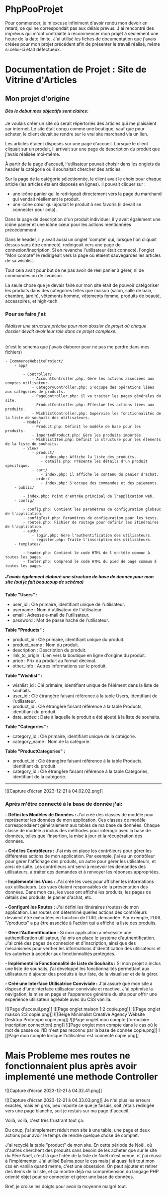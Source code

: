 # PhpPooProjet

Pour commencer, je m'excuse infiniment d'avoir rendu mon devoir en retard, ce qui ne correspondait pas aux délais prévus. J'ai rencontré des imprévus qui m'ont contrainte à recommencer mon projet à seulement une heure de la date limite. 
J'ai utilisé les fiches de documentation que j'avais créées pour mon projet précédent afin de présenter le travail réalisé, même si celui-ci était défectueux.

# Documentation de Projet : Site de Vitrine d'Articles

## Mon projet d'origine

##### Dès le debut mes objectifs sont claires: 
Je voulais créer un site où serait répertoriés des articles qui me plaisaient sur internet. Le site était conçu comme une boutique, sauf que pour acheter, le client devait se rendre sur le vrai site marchand via un lien.

Les articles étaient disposés sur une page d'accueil. Lorsque le client cliquait sur un produit, il arrivait sur une page de description du produit que j'avais réalisée moi-même.

À partir de la page d'accueil, l'utilisateur pouvait choisir dans les onglets du header la catégorie où il souhaitait chercher des articles.

Sur la page de la catégorie sélectionnée, le client avait le choix pour chaque article (les articles étaient disposés en lignes). Il pouvait cliquer sur :
- une icône panier qui le redirigeait directement vers la page du marchand qui vendait réellement le produit.
- une icône cœur qui ajoutait le produit à ses favoris (il devait se connecter pour cela).

Dans la page de description d'un produit individuel, il y avait également une icône panier et une icône cœur pour les actions mentionnées précédemment.

Dans le header, il y avait aussi un onglet 'compte' qui, lorsque l'on cliquait dessus sans être connecté, redirigeait vers une page de connexion/inscription. Si en revanche l'utilisateur était connecté, l'onglet "Mon compte" le redirigeait vers la page où étaient sauvegardés les articles de sa wishlist.

Tout cela avait pour but de ne pas avoir de réel panier à gérer, ni de commandes ou de livraison.

La seule chose que je devais faire sur mon site était de pouvoir catégoriser les produits dans des catégories telles que maison (salon, salle de bain, chambre, jardin), vêtements homme, vêtements femme, produits de beauté, accessoires, et high-tech.

### Pour se faire j'ai:

###### Réaliser une structure précise pour mon dossier de projet où chaque dossier devait avoir leur role dans ce projet complexe:
(c'est le schema que j'avais élaborer pour ne pas me perdre dans mes fichiers)
```
- EcommerceWebsiteProject/
    - app/
        
        - Controller/
            - AccountController.php: Gère les actions associées aux comptes utilisateur.
            - CategoryController.php: S'occupe des opérations liées aux catégories de produits.
            - PageController.php: il va traiter les pages générales du site.
            - ProductController.php: Effectue les actions liées aux produits.
            - WishlistController.php: Supervise les fonctionnalités de la liste de souhaits des utilisateurs.
        - Model/
            - Product.php: Définit le modèle de base pour les produits.
            - ImportedProduct.php: Gère les produits importés.
            - WishlistItem.php: Définit la structure pour les éléments de la liste de souhaits.
        - View/
            - product/
                - index.php: Affiche la liste des produits.
                - details.php: Présente les détails d'un produit spécifique.
            - cart/
                - index.php: il affiche le contenu du panier d'achat.
            - order/
                - index.php: S'occupe des commandes et des paiements.
    - public/
        
        - index.php: Point d'entrée principal de l'application web.
    - config/
        
        - config.php: Contient les paramètres de configuration globaux de l'application.
        - configTest.php: Paramètres de configuration pour les tests.
        - routes.php: Fichier de routage pour définir les itinéraires de l'application.
        - auth/
            - login.php: Gère l'authentification des utilisateurs.
            - register.php: Traite l'inscription des utilisateurs.
    - templates/
        
        - header.php: Contient le code HTML de l'en-tête commun à toutes les pages.
        - footer.php: Comprend le code HTML du pied de page commun à toutes les pages.
```

##### J'avais également élaboré une structure de base de donnée pour mon site (oui je fait beaucoup de schéma)

**Table "Users" :**
- user_id : Clé primaire, identifiant unique de l'utilisateur.
- username : Nom d'utilisateur de l'utilisateur.
- email : Adresse e-mail de l'utilisateur.
- password : Mot de passe haché de l'utilisateur.

**Table "Products" :**
- product_id : Clé primaire, identifiant unique du produit.
- product_name : Nom du produit.
- description : Description du produit.
- link_to_origin : Lien vers la boutique en ligne d'origine du produit.
- price : Prix du produit au format décimal.
- other_info : Autres informations sur le produit.

**Table "Wishlist" :**
- wishlist_id : Clé primaire, identifiant unique de l'élément dans la liste de souhaits.
- user_id : Clé étrangère faisant référence à la table Users, identifiant de l'utilisateur.
- product_id : Clé étrangère faisant référence à la table Products, identifiant du produit.
- date_added : Date à laquelle le produit a été ajouté à la liste de souhaits.

**Table "Categories" :**
- category_id : Clé primaire, identifiant unique de la catégorie.
- category_name : Nom de la catégorie.

**Table "ProductCategories" :**
- product_id : Clé étrangère faisant référence à la table Products, identifiant du produit.
- category_id : Clé étrangère faisant référence à la table Categories, identifiant de la catégorie.

___

![[Capture d’écran 2023-12-21 à 04.02.02.png]]
### Après m'être connecté à la base de donnée j'ai:
**- Défini les Modèles de Données :** J'ai créé des classes de modèle pour représenter les données de mon application. Ces classes de modèle correspondaient généralement aux tables de ma base de données. Chaque classe de modèle a inclus des méthodes pour interagir avec la base de données, telles que l'insertion, la mise à jour et la récupération des données.

**- Créé les Contrôleurs :** J'ai mis en place les contrôleurs pour gérer les différentes actions de mon application. Par exemple, j'ai eu un contrôleur pour gérer l'affichage des produits, un autre pour gérer les utilisateurs, et ainsi de suite. Les contrôleurs ont servi à recevoir les demandes des utilisateurs, à traiter ces demandes et à renvoyer les réponses appropriées.

**- Implémenté les Vues :** J'ai créé les vues pour afficher les informations aux utilisateurs. Les vues étaient responsables de la présentation des données. Dans mon cas, les vues ont affiché les produits, les pages de détails des produits, le panier d'achat, etc.

**- Configuré les Routes :** J'ai défini les itinéraires (routes) de mon application. Les routes ont déterminé quelles actions des contrôleurs devaient être exécutées en fonction de l'URL demandée. Par exemple, l'URL "/products" a pu être associée à l'action qui a affiché la liste des produits.

**- Géré l'Authentification :** Si mon application a nécessité une authentification utilisateur, j'ai mis en place le système d'authentification. J'ai créé des pages de connexion et d'inscription, ainsi que des mécanismes pour vérifier les informations d'identification des utilisateurs et les autoriser à accéder aux fonctionnalités protégées.

**- Implémenté la Fonctionnalité de Liste de Souhaits :** Si mon projet a inclus une liste de souhaits, j'ai développé les fonctionnalités permettant aux utilisateurs d'ajouter des produits à leur liste, de la visualiser et de la gérer.

**- Créé une Interface Utilisatrice Conviviale :** J'ai assuré que mon site a disposé d'une interface utilisateur conviviale et réactive. J'ai optimisé la navigation, la mise en page et l'apparence générale du site pour offrir une expérience utilisateur agréable avec du CSS vanilla.

![[Page d'acceuil.png]]
![[Page onglet maison 1:2  copie.png]]
![[Page onglet maison 2:2  copie.png]]
![[Beige Minimalist Creative Agency Website Desktop Prototype copie.png]]
![[Page onglet mon compte (formulaire inscription connection).png]]
![[Page onglet mon compte dans le cas où le mot de passe ou l'ID n'est pas reconnu par la base de donnée copie.png]]
![[Page mon compte lorsque l'utilisateur est connecté copie.png]]

# Mais Probleme mes routes ne fonctionnaient plus après avoir implementé une methode Controller 

![[Capture d’écran 2023-12-21 à 04.32.41.png]]

![[Capture d’écran 2023-12-21 à 04.33.03.png]]
Je n'ai plus les erreurs exactes, mais en gros, peu importe ce que je faisais, soit j'étais redirigée vers une page blanche, soit je restais sur ma page d'accueil.

Voilà, voilà, c'est très frustrant tout ça.

Du coup, j'ai simplement réduit mon site à une table, une page et deux actions pour avoir le temps de rendre quelque chose de complet.

J'ai recyclé la table "product" de mon site. En cette période de Noël, où d'autres cherchent des produits sans besoin de les acheter que sur le site du Père Noël, c'est là que l'idée de la liste de Noël m'est venue, et j'ai réussi à l'implémenter. 
J'ai utilisé Bulma pour le css mais j'ai quasi fait tout mon css en vanilla quand meme, c'est une obsession.
On peut ajouter et retirer des items de la liste, et ça montre déjà ma compréhension du langage PHP orienté objet pour se connecter et gérer une base de données.

Bref, je croise les doigts pour avoir la moyenne malgré tout.
